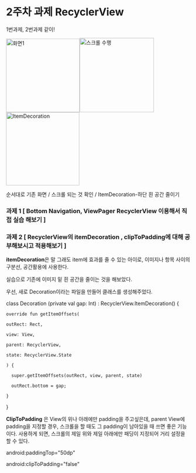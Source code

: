 # 2주차 과제 RecyclerView

1번과제, 2번과제 같이!


<img width="201" alt="화면1" src="https://user-images.githubusercontent.com/50662636/81359223-7dd8fc80-9113-11ea-80f9-41194f902b1d.PNG"><img width="203" alt="스크롤 수행" src="https://user-images.githubusercontent.com/50662636/81359220-7c0f3900-9113-11ea-87bc-9d547d68a24d.PNG"><img width="200" alt="ItemDecoration" src="https://user-images.githubusercontent.com/50662636/81359222-7d406600-9113-11ea-9485-f78530720cc5.PNG">


순서대로 기존 화면 / 스크롤 되는 것 확인 / ItemDecoration-하단 흰 공간 줄이기

### 과제 1  [ Bottom Navigation, ViewPager RecyclerView 이용해서 직접 실습 해보기 ]

### 과제 2 [ RecyclerView의 itemDecoration , clipToPadding에 대해 공부해보시고 적용해보기 ]

**itemDecoration**은 말 그래도 item에 효과를 줄 수 있는 아이로, 이미지나 항목 사이의 구분선, 공간활용에 사용한다.

실습으로 기존에 이미지 밑 흰 공간을 줄이는 것을 해보았다.

우선, 새로 Decoration이라는 파일을 만들어 클래스를 생성해주었다.

class Decoration (private val gap: Int) : RecyclerView.ItemDecoration() {

    override fun getItemOffsets(

    outRect: Rect,

    view: View,

    parent: RecyclerView,

    state: RecyclerView.State

    ) {

      super.getItemOffsets(outRect, view, parent, state)

      outRect.bottom = gap;

    }

}

**ClipToPadding** 은 View의 위나 아래에만 padding을 주고싶은데, parent View에 padding을 지정할 경우, 스크롤을 할 때도 그 padding이 남아있을 때 쓰면 좋은 기능이다. 사용하게 되면, 스크롤의 제일 위와 제일 아래에만 패딩이 지정되어 거리 설정을 할 수 있다. 


android:paddingTop="50dp"

android:clipToPadding="false"

